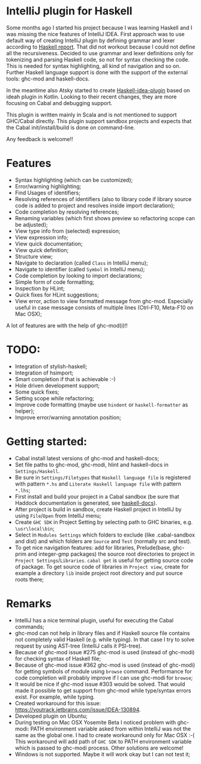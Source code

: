 # IntelliJ plugin for Haskell

Some months ago I started his project because I was learning Haskell and I was missing the nice features of IntelliJ IDEA. First approach
 was to use default way of creating IntelliJ plugin by defining grammar and lexer according to
  [Haskell report](http://www.haskell.org/onlinereport/haskell2010/haskellch10.html). That did not workout because I could not define all 
  the recursiveness. 
  Decided to use grammar and lexer definitions only for tokenizing and parsing Haskell code, so not for syntax checking the code. This is needed for syntax highlighting, all kind of navigation and so on.
  Further Haskell language support is done with the support of the external tools: ghc-mod and haskell-docs.

In the meantime also Atsky started to create [Haskell-idea-plugin](https://github.com/Atsky/haskell-idea-plugin) based on ideah plugin in Kotlin. 
 Looking to their recent changes, they are more focusing on Cabal and debugging support.
 
This plugin is written mainly in Scala and is not mentioned to support GHC/Cabal directly. This plugin support sandbox projects
and expects that the Cabal init/install/build is done on command-line.

Any feedback is welcome!!


# Features
- Syntax highlighting (which can be customized);
- Error/warning highlighting;
- Find Usages of identifiers;
- Resolving references of identifiers (also to library code if library source code is added to project and resolves inside import declaration);
- Code completion by resolving references;
- Renaming variables (which first shows preview so refactoring scope can be adjusted);
- View type info from (selected) expression;
- View expression info;
- View quick documentation;
- View quick definition;
- Structure view;
- Navigate to declaration (called `Class` in IntelliJ menu);
- Navigate to identifier (called `Symbol` in IntelliJ menu);
- Code completion by looking to import declarations;
- Simple form of code formatting;
- Inspection by HLint;
- Quick fixes for HLint suggestions;
- View error, action to view formatted message from ghc-mod. Especially useful in case message consists of multiple lines (Ctrl-F10, Meta-F10 on Mac OSX);

A lot of features are with the help of ghc-mod(i)!!

# TODO:
- Integration of stylish-haskell; 
- Integration of hsimport;
- Smart completion if that is achievable :-)
- Hole driven development support;
- Some quick fixes;
- Setting scope while refactoring;
- Improve code formatting (maybe use `hindent` or `haskell-formatter` as helper);
- Improve error/warning annotation position;

# Getting started: 
- Cabal install latest versions of ghc-mod and haskell-docs;
- Set file paths to ghc-mod, ghc-modi, hlint and haskell-docs in `Settings/Haskell`.
- Be sure in `Settings/Filetypes` that `Haskell language file` is registered with pattern `*.hs` and `Literate Haskell language file` with pattern `*.lhs`; 
- First install and build your project in a Cabal sandbox (be sure that Haddock documentation is generated, see [haskell-docs](https://github.com/chrisdone/haskell-docs)). 
- After project is build in sandbox, create Haskell project in IntelliJ by using `File`/`Open` from IntelliJ menu;
- Create `GHC SDK` in Project Setting by selecting path to GHC binaries, e.g. `\usr\local\bin`;
- Select in `Modules Settings` which folders to exclude (like .cabal-sandbox and dist) and which folders are `Source` and `Test` (normally src and test).
- To get nice navigation features: add for libraries, Prelude(base, ghc-prim and integer-gmp packages) the source root directories to project in `Project Settings`/`Libraries`. `cabal get` is useful for getting source code of package.
    To get source code of libraries in `Project view`, create for example a directory `lib` inside project root directory and put source roots there;

# Remarks
- IntelliJ has a nice terminal plugin, useful for executing the Cabal commands;
- ghc-mod can not help in library files and if Haskell source file contains not completely valid Haskell (e.g. while typing). In that case I try to solve request by using AST-tree (IntelliJ calls it PSI-tree). 
- Because of ghc-mod issue #275 ghc-mod is used (instead of ghc-modi) for checking syntax of Haskell file;
- Because of ghc-mod issue #362 ghc-mod is used (instead of ghc-modi) for getting symbols of module using `browse` command. Performance for code completion will probably improve if I can use ghc-modi for `browse`;
- It would be nice if ghc-mod issue #303 would be solved. That would made it possible to get support from ghc-mod while type/syntax errors exist. For example, while typing.
- Created workaround for this issue: https://youtrack.jetbrains.com/issue/IDEA-130894.
- Developed plugin on Ubuntu;
- During testing on Mac OSX Yosemite Beta I noticed problem with ghc-modi: PATH environment variable asked from within IntelliJ was not the same as the global one. I had to create workaround only for Mac OSX :-( 
    This workaround will add path of `GHC SDK` to PATH environment variable which is passed to ghc-modi process. Other solutions are welcome!
- Windows is not supported. Maybe it will work okay but I can not test it;
